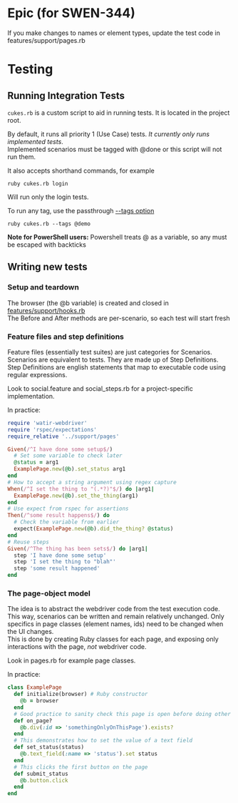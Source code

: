 # Epic (for SWEN-344)
If you make changes to names or element types, update the test code in features/support/pages.rb

# Testing
## Running Integration Tests  
```cukes.rb``` is a custom script to aid in running tests. It is located in the project root.

By default, it runs all priority 1 (Use Case) tests. *It currently only runs implemented tests*.  
Implemented scenarios must be tagged with @done or this script will not run them.

It also accepts shorthand commands, for example
```
ruby cukes.rb login
```
Will run only the login tests.  

To run any tag, use the passthrough [--tags option](https://github.com/cucumber/cucumber/wiki/Tags) 

```
ruby cukes.rb --tags @demo
```

**Note for PowerShell users:** 
Powershell treats @ as a variable, so any must be escaped with backticks

## Writing new tests
### Setup and teardown
The browser (the @b variable) is created and closed in [features/support/hooks.rb](https://github.com/jakedarling/swen-344-project/)  
The Before and After methods are per-scenario, so each test will start fresh  

### Feature files and step definitions
Feature files (essentially test suites) are just categories for Scenarios. Scenarios are equivalent to tests. They are made up of Step Definitions. Step Definitions are english statements that map to executable code using regular expressions.

Look to social.feature and social_steps.rb for a project-specific implementation.  

In practice:
```ruby
require 'watir-webdriver'
require 'rspec/expectations'
require_relative '../support/pages'

Given(/^I have done some setup$/)
  # Set some variable to check later
  @status = arg1
  ExamplePage.new(@b).set_status arg1
end
# How to accept a string argument using regex capture
When(/^I set the thing to "(.*?)"$/) do |arg1|
  ExamplePage.new(@b).set_the_thing(arg1)
end
# Use expect from rspec for assertions
Then(/^some result happens$/) do
  # Check the variable from earlier
  expect(ExamplePage.new(@b).did_the_thing? @status)
end
# Reuse steps
Given(/^The thing has been sets$/) do |arg1|
  step 'I have done some setup'
  step 'I set the thing to "blah"'
  step 'some result happened'
end

```

### The page-object model
The idea is to abstract the webdriver code from the test execution code. This way, scenarios can be written and remain relatively unchanged. Only specifics in page classes (element names, ids) need to be changed when the UI changes.  
This is done by creating Ruby classes for each page, and exposing only interactions with the page, *not* webdriver code.  

Look in pages.rb for example page classes.

In practice:
```ruby
class ExamplePage
  def initialize(browser) # Ruby constructor
    @b = browser
  end
  # Good practice to sanity check this page is open before doing other actions
  def on_page? 
    @b.div(:id => 'somethingOnlyOnThisPage').exists?
  end
  # This demonstrates how to set the value of a text field
  def set_status(status)
    @b.text_field(:name => 'status').set status
  end
  # This clicks the first button on the page
  def submit_status
    @b.button.click
  end
end
```
